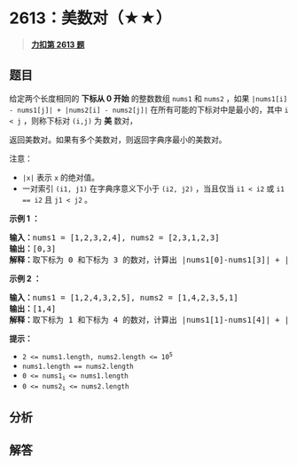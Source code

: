 # 2613：美数对（★★）


> <u>**[力扣第 2613 题](https://leetcode.cn/problems/beautiful-pairs/)**</u>

## 题目

<p>给定两个长度相同的 <strong>下标从 0 开始</strong> 的整数数组 <code>nums1</code> 和 <code>nums2</code> ，如果 <code>|nums1[i] - nums1[j]| + |nums2[i] - nums2[j]|</code> 在所有可能的下标对中是最小的，其中 <code>i &lt; j</code> ，则称下标对 <code>(i,j)</code> 为 <strong>美</strong> 数对，</p>

<p>返回美数对。如果有多个美数对，则返回字典序最小的美数对。</p>

<p>注意：</p>

<ul>
<li><code>|x|</code> 表示 <code>x</code> 的绝对值。</li>
<li>一对索引 <code>(i1, j1)</code> 在字典序意义下小于 <code>(i2, j2)</code> ，当且仅当 <code>i1 &lt; i2</code> 或 <code>i1 == i2</code> 且 <code>j1 &lt; j2</code> 。</li>
</ul>



<p><strong class="example">示例 1 ：</strong></p>

<pre>
<b>输入：</b>nums1 = [1,2,3,2,4], nums2 = [2,3,1,2,3]
<b>输出：</b>[0,3]
<b>解释：</b>取下标为 0 和下标为 3 的数对，计算出 |nums1[0]-nums1[3]| + |nums2[0]-nums2[3]| 的值为 1 ，这是我们能够得到的最小值。
</pre>

<p><strong class="example">示例 2 ：</strong></p>

<pre>
<b>输入：</b>nums1 = [1,2,4,3,2,5], nums2 = [1,4,2,3,5,1]
<b>输出：</b>[1,4]
<b>解释：</b>取下标为 1 和下标为 4 的数对，计算出 |nums1[1]-nums1[4]| + |nums2[1]-nums2[4]| 的值为 1，这是我们可以达到的最小值。
</pre>



<p><strong>提示：</strong></p>

<ul>
<li><code>2 &lt;= nums1.length, nums2.length &lt;= 10<sup>5</sup></code></li>
<li><code>nums1.length == nums2.length</code></li>
<li><code>0 &lt;= nums1<sub>i</sub><sub> </sub>&lt;= nums1.length</code></li>
<li><code>0 &lt;= nums2<sub>i</sub> &lt;= nums2.length</code></li>
</ul>




## 分析

## 解答



